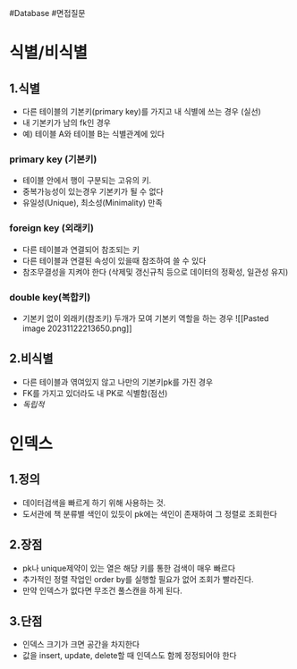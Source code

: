 #Database #면접질문 

# 식별/비식별
## 1.식별
- 다른 테이블의 기본키(primary key)를 가지고 내 식별에 쓰는 경우 (실선)
- 내 기본키가 남의 fk인 경우
- 예) 테이블 A와 테이블 B는 식별관계에 있다

### primary key (기본키)
- 테이블 안에서 행이 구분되는 고유의 키.
- 중복가능성이 있는경우 기본키가 될 수 없다
- 유일성(Unique), 최소성(Minimality) 만족
### foreign key (외래키)
- 다른 테이블과 연결되어 참조되는 키
- 다른 테이블과 연결된 속성이 있을때 참조하여 쓸 수 있다
- 참조무결성을 지켜야 한다 (삭제및 갱신규칙 등으로 데이터의 정확성, 일관성 유지)
### double key(복합키)
- 기본키 없이 외래키(참조키) 두개가 모여 기본키 역할을 하는 경우
![[Pasted image 20231122213650.png]]

## 2.비식별
- 다른 테이블과 엮여있지 않고 나만의 기본키pk를 가진 경우
- FK를 가지고 있더라도 내 PK로 식별함(점선)
- *독립적*

# 인덱스
## 1.정의
- 데이터검색을 빠르게 하기 위해 사용하는 것.
- 도서관에 책 분류별 색인이 있듯이 pk에는 색인이 존재하여 그 정렬로 조회한다

## 2.장점
- pk나 unique제약이 있는 열은 해당 키를 통한 검색이 매우 빠르다
- 추가적인 정렬 작업인 order by를 실행할 필요가 없어 조회가 빨라진다.
- 만약 인덱스가 없다면 무조건 풀스캔을 하게 된다.

## 3.단점
- 인덱스 크기가 크면 공간을 차지한다
- 값을 insert, update, delete할 때 인덱스도 함께 정정되어야 한다

